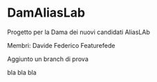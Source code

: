 # DamAliasLab
Progetto per la Dama dei nuovi candidati AliasLAb

Membri:
Davide
Federico
Featurefede

Aggiunto un branch di prova

bla bla bla
